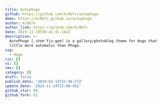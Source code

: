 ```yaml
---
title: Autophugo
github: https://github.com/kc0bfv/autophugo
demo: https://kc0bfv.github.io/autophugo
author: kc0bfv
author_link: https://github.com/kc0bfv
date: 2023-11-28T08:41:41.162Z
description: >-
  AutoPhugo [ˌɔtoʊˈfjuːgəʊ] is a gallery/photoblog theme for Hugo that's a
  little more automatic than Phugo.
ssg:
  - Hugo
css: []
ui: []
cms: []
category: []
draft: false
publish_date: '2020-03-14T22:46:57Z'
update_date: '2024-11-24T22:08:56Z'
github_star: 98
github_fork: 61
---
```

